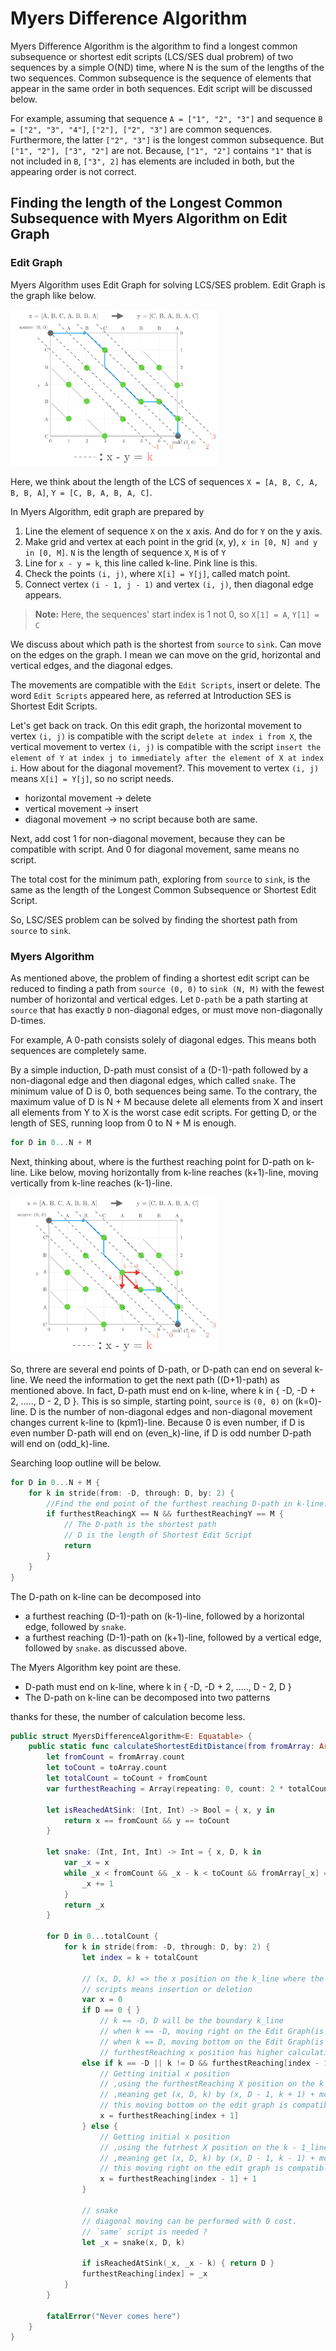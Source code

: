 #  Myers Difference Algorithm

Myers Difference Algorithm is the algorithm to find a longest common subsequence or shortest edit scripts (LCS/SES dual probrem) of two sequences by a simple O(ND) time, where N is the sum of the lengths of the two sequences. Common subsequence is the sequence of elements that appear in the same order in both sequences. Edit script will be discussed below.

For example, assuming that sequence `A = ["1", "2", "3"]` and sequence `B = ["2", "3", "4"]`, `["2"], ["2", "3"]` are common sequences. Furthermore, the latter `["2", "3"]` is the longest common subsequence.  But `["1", "2"], ["3", "2"]` are not. Because, `["1", "2"]` contains `"1"` that is not included in `B`, `["3", 2]` has elements are included in both, but the appearing order is not correct.

## Finding the length of the Longest Common Subsequence with Myers Algorithm on Edit Graph

### Edit Graph

Myers Algorithm uses Edit Graph for solving LCS/SES problem. Edit Graph is the graph like below.

<img src='Images/EditGraph.png' height="250">

Here, we think about the length of the LCS of sequences `X = [A, B, C, A, B, B, A]`, `Y = [C, B, A, B, A, C]`.

In Myers Algorithm, edit graph are prepared by

1. Line the element of sequence `X` on the x axis. And do for `Y` on the y axis.
2. Make grid and vertex at each point in the grid (x, y), `x in [0, N] and y in [0, M]`. `N` is the length of sequence `X`, `M` is of `Y`
3. Line for `x - y = k`, this line called k-line. Pink line is this.
3. Check the points `(i, j)`, where `X[i] = Y[j]`, called match point.
4. Connect vertex `(i - 1, j - 1)` and vertex `(i, j)`, then diagonal edge appears.

> **Note:** Here, the sequences' start index is 1 not 0, so `X[1] = A`, `Y[1] = C`

We discuss about which path is the shortest from `source` to `sink`. Can move on the edges on the graph. I mean we can move on  the grid, horizontal and vertical edges, and the diagonal edges.

The movements are compatible with the `Edit Scripts`, insert or delete. The word `Edit Scripts` appeared here, as referred at Introduction SES is Shortest Edit Scripts.

Let's get back on track. On this edit graph, the horizontal movement to vertex `(i, j)` is compatible with the script  `delete at index i from X`, the vertical movement to vertex `(i, j)` is compatible with the script `insert the element of Y at index j to immediately after the element of X at index i`. How about for the diagonal movement?. This movement to vertex `(i, j)` means `X[i] = Y[j]`, so no script needs.

- horizontal movement -> delete
- vertical movement -> insert
- diagonal movement -> no script because both are same.

Next, add cost 1 for non-diagonal movement, because they can be compatible with script. And 0 for diagonal movement, same means no script.

The total cost for the minimum path, exploring from `source` to `sink`, is the same as the length of the Longest Common Subsequence or Shortest Edit Script.

So, LSC/SES problem can be solved by finding the shortest path from `source` to `sink`.

### Myers Algorithm

As mentioned above, the problem of finding a shortest edit script can be reduced to finding a path from `source (0, 0)` to `sink (N, M)` with the fewest number of horizontal and vertical edges. Let `D-path` be a path starting at `source` that has exactly `D` non-diagonal edges, or must move non-diagonally D-times.

For example, A 0-path consists solely of diagonal edges. This means both sequences are completely same.

By a simple induction, D-path must consist of a (D-1)-path followed by a non-diagonal edge and then diagonal edges, which called `snake`. The minimum value of D is 0, both sequences being same. To the contrary, the maximum value of D is N + M because delete all elements from X and insert all elements from Y to X is the worst case edit scripts. For getting D, or the length of SES, running loop from 0 to N + M is enough.

```swift
for D in 0...N + M
```

Next, thinking about, where is the furthest reaching point for D-path on k-line. Like below, moving horizontally from k-line reaches (k+1)-line, moving vertically from k-line reaches (k-1)-line.

<img src='Images/EditGraph_k_move.png' height="250">

So, threre are several end points of D-path, or D-path can end on several k-line. We need the information to get the next path ((D+1)-path) as mentioned above. In fact, D-path must end on
k-line, where k in { -D, -D + 2, ....., D - 2, D }. This is so simple, starting point, `source` is `(0, 0)` on (k=0)-line. D is the number of non-diagonal edges and non-diagonal movement changes current k-line to (kpm1)-line. Because 0 is even number, if D is even number D-path will end on (even_k)-line, if D is odd number D-path will end on (odd_k)-line.

Searching loop outline will be below.

```swift
for D in 0...N + M {
    for k in stride(from: -D, through: D, by: 2) {
        //Find the end point of the furthest reaching D-path in k-line.
        if furthestReachingX == N && furthestReachingY == M {
            // The D-path is the shortest path
            // D is the length of Shortest Edit Script
            return
        }
    }
}
```

The D-path on k-line can be decomposed into
- a furthest reaching (D-1)-path on (k-1)-line, followed by a horizontal edge, followed by `snake`.
- a furthest reaching (D-1)-path on (k+1)-line, followed by a vertical edge, followed by `snake`.
as discussed above.

The Myers Algorithm key point are these.
- D-path must end on k-line, where k in { -D, -D + 2, ....., D - 2, D }
- The D-path on k-line can be decomposed into two patterns

thanks for these, the number of calculation become less.

```swift
public struct MyersDifferenceAlgorithm<E: Equatable> {
    public static func calculateShortestEditDistance(from fromArray: Array<E>, to toArray: Array<E>) -> Int {
        let fromCount = fromArray.count
        let toCount = toArray.count
        let totalCount = toCount + fromCount
        var furthestReaching = Array(repeating: 0, count: 2 * totalCount + 1)

        let isReachedAtSink: (Int, Int) -> Bool = { x, y in
            return x == fromCount && y == toCount
        }

        let snake: (Int, Int, Int) -> Int = { x, D, k in
            var _x = x
            while _x < fromCount && _x - k < toCount && fromArray[_x] == toArray[_x - k] {
                _x += 1
            }
            return _x
        }

        for D in 0...totalCount {
            for k in stride(from: -D, through: D, by: 2) {
                let index = k + totalCount
            
                // (x, D, k) => the x position on the k_line where the number of scripts is D
                // scripts means insertion or deletion
                var x = 0
                if D == 0 { }
                    // k == -D, D will be the boundary k_line
                    // when k == -D, moving right on the Edit Graph(is delete script) from k - 1_line where D - 1 is unavailable.
                    // when k == D, moving bottom on the Edit Graph(is insert script) from k + 1_line where D - 1 is unavailable.
                    // furthestReaching x position has higher calculating priority. (x, D - 1, k - 1), (x, D - 1, k + 1)
                else if k == -D || k != D && furthestReaching[index - 1] < furthestReaching[index + 1] {
                    // Getting initial x position
                    // ,using the furthestReaching X position on the k + 1_line where D - 1
                    // ,meaning get (x, D, k) by (x, D - 1, k + 1) + moving bottom + snake
                    // this moving bottom on the edit graph is compatible with insert script
                    x = furthestReaching[index + 1]
                } else {
                    // Getting initial x position
                    // ,using the futrhest X position on the k - 1_line where D - 1
                    // ,meaning get (x, D, k) by (x, D - 1, k - 1) + moving right + snake
                    // this moving right on the edit graph is compatible with delete script
                    x = furthestReaching[index - 1] + 1
                }
                
                // snake
                // diagonal moving can be performed with 0 cost.
                // `same` script is needed ?
                let _x = snake(x, D, k)
                
                if isReachedAtSink(_x, _x - k) { return D }
                furthestReaching[index] = _x
            }
        }

        fatalError("Never comes here")
    }
}
```
